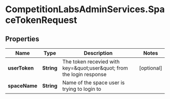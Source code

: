 # CompetitionLabsAdminServices.SpaceTokenRequest

## Properties

Name | Type | Description | Notes
------------ | ------------- | ------------- | -------------
**userToken** | **String** | The token recevied with key&#x3D;\&quot;user\&quot; from the login response | [optional] 
**spaceName** | **String** | Name of the space user is trying to login to | 


